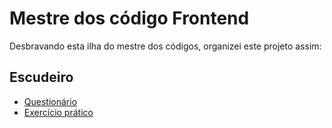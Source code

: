 # Mestre dos código Frontend

Desbravando esta ilha do mestre dos códigos, organizei este projeto assim:

## Escudeiro

* [Questionário](questoes/escudeiro/questions.md)
* [Exercício prático](pratica/escudeiro/pratica.md)